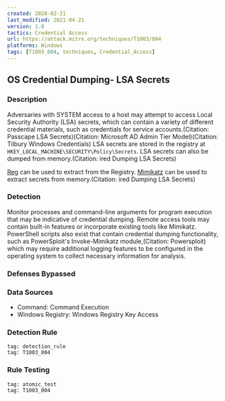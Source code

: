 ```yaml
---
created: 2020-02-21
last_modified: 2021-04-21
version: 1.0
tactics: Credential Access
url: https://attack.mitre.org/techniques/T1003/004
platforms: Windows
tags: [T1003_004, techniques, Credential_Access]
---
```


## OS Credential Dumping- LSA Secrets

### Description

Adversaries with SYSTEM access to a host may attempt to access Local Security Authority (LSA) secrets, which can contain a variety of different credential materials, such as credentials for service accounts.(Citation: Passcape LSA Secrets)(Citation: Microsoft AD Admin Tier Model)(Citation: Tilbury Windows Credentials) LSA secrets are stored in the registry at <code>HKEY_LOCAL_MACHINE\SECURITY\Policy\Secrets</code>. LSA secrets can also be dumped from memory.(Citation: ired Dumping LSA Secrets)

[Reg](https://attack.mitre.org/software/S0075) can be used to extract from the Registry. [Mimikatz](https://attack.mitre.org/software/S0002) can be used to extract secrets from memory.(Citation: ired Dumping LSA Secrets)

### Detection

Monitor processes and command-line arguments for program execution that may be indicative of credential dumping. Remote access tools may contain built-in features or incorporate existing tools like Mimikatz. PowerShell scripts also exist that contain credential dumping functionality, such as PowerSploit's Invoke-Mimikatz module,(Citation: Powersploit) which may require additional logging features to be configured in the operating system to collect necessary information for analysis.

### Defenses Bypassed



### Data Sources

  - Command: Command Execution
  -  Windows Registry: Windows Registry Key Access
### Detection Rule

```query
tag: detection_rule
tag: T1003_004
```

### Rule Testing

```query
tag: atomic_test
tag: T1003_004
```
